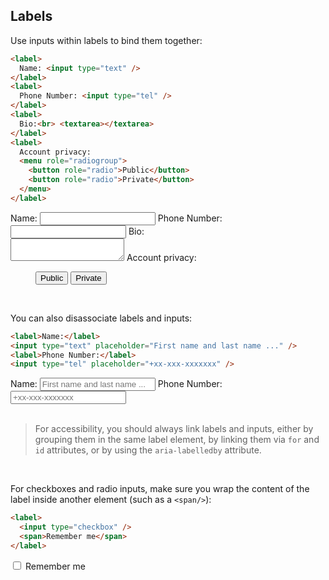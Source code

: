 
<section>

## Labels

Use inputs within labels to bind them together:

```html
<label>
  Name: <input type="text" />
</label>
<label>
  Phone Number: <input type="tel" />
</label>
<label>
  Bio:<br> <textarea></textarea>
</label>
<label>
  Account privacy:
  <menu role="radiogroup">
    <button role="radio">Public</button>
    <button role="radio">Private</button>
  </menu>
</label>
```

<div role="presentation">
  <label>
    Name:
    <input type="text" />
  </label>
  <label>
    Phone Number:
    <input type="tel" />
  </label>
  <label>
    Bio:<br>
    <textarea></textarea>
  </label>
  <label>
    Account privacy:
    <menu role="radiogroup">
      <button role="radio">Public</button>
      <button role="radio">Private</button>
    </menu>
  </label>
</div>

<br>

You can also disassociate labels and inputs:

```html
<label>Name:</label>
<input type="text" placeholder="First name and last name ..." />
<label>Phone Number:</label>
<input type="tel" placeholder="+xx-xxx-xxxxxxx" />
```

<div role="presentation">
  <label>Name:</label>
  <input type="text" placeholder="First name and last name ..." />
  <label>Phone Number:</label>
  <input type="tel" placeholder="+xx-xxx-xxxxxxx" pattern="\+49\d+"/>
</div>

<br>

> For accessibility, you should always link labels and inputs, either by grouping them in the same label element,
> by linking them via `for` and `id` attributes, or by using the `aria-labelledby` attribute.

<br>

For checkboxes and radio inputs, make sure you wrap the content of the label inside another element (such as a `<span/>`):

```html
<label>
  <input type="checkbox" />
  <span>Remember me</span>
</label>
```

<div role="presentation">
  <label>
    <input type="checkbox" />
    <span>Remember me</span>
  </label>
</div>

</section>